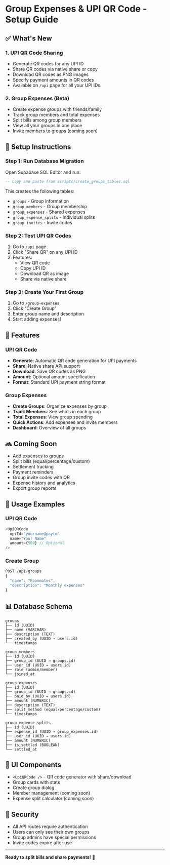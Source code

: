 # Group Expenses & UPI QR Code - Setup Guide

## ✅ What's New

### 1. UPI QR Code Sharing
- Generate QR codes for any UPI ID
- Share QR codes via native share or copy
- Download QR codes as PNG images
- Specify payment amounts in QR codes
- Available on `/upi` page for all your UPI IDs

### 2. Group Expenses (Beta)
- Create expense groups with friends/family
- Track group members and total expenses
- Split bills among group members
- View all your groups in one place
- Invite members to groups (coming soon)

## 🚀 Setup Instructions

### Step 1: Run Database Migration

Open Supabase SQL Editor and run:

```sql
-- Copy and paste from scripts/create_groups_tables.sql
```

This creates the following tables:
- `groups` - Group information
- `group_members` - Group membership
- `group_expenses` - Shared expenses
- `group_expense_splits` - Individual splits
- `group_invites` - Invite codes

### Step 2: Test UPI QR Codes

1. Go to `/upi` page
2. Click "Share QR" on any UPI ID
3. Features:
   - View QR code
   - Copy UPI ID
   - Download QR as image
   - Share via native share

### Step 3: Create Your First Group

1. Go to `/group-expenses`
2. Click "Create Group"
3. Enter group name and description
4. Start adding expenses!

## 📱 Features

### UPI QR Code
- **Generate**: Automatic QR code generation for UPI payments
- **Share**: Native share API support
- **Download**: Save QR codes as PNG
- **Amount**: Optional amount specification
- **Format**: Standard UPI payment string format

### Group Expenses
- **Create Groups**: Organize expenses by group
- **Track Members**: See who's in each group
- **Total Expenses**: View group spending
- **Quick Actions**: Add expenses and invite members
- **Dashboard**: Overview of all groups

## 🔜 Coming Soon

- Add expenses to groups
- Split bills (equal/percentage/custom)
- Settlement tracking
- Payment reminders
- Group invite codes with QR
- Expense history and analytics
- Export group reports

## 🎯 Usage Examples

### UPI QR Code
```typescript
<UpiQRCode 
  upiId="yourname@paytm" 
  name="Your Name"
  amount={500} // Optional
/>
```

### Create Group
```typescript
POST /api/groups
{
  "name": "Roommates",
  "description": "Monthly expenses"
}
```

## 📊 Database Schema

```
groups
├── id (UUID)
├── name (VARCHAR)
├── description (TEXT)
├── created_by (UUID → users.id)
└── timestamps

group_members
├── id (UUID)
├── group_id (UUID → groups.id)
├── user_id (UUID → users.id)
├── role (admin/member)
└── joined_at

group_expenses
├── id (UUID)
├── group_id (UUID → groups.id)
├── paid_by (UUID → users.id)
├── amount (NUMERIC)
├── description (TEXT)
├── split_method (equal/percentage/custom)
└── timestamps

group_expense_splits
├── id (UUID)
├── expense_id (UUID → group_expenses.id)
├── user_id (UUID → users.id)
├── amount (NUMERIC)
├── is_settled (BOOLEAN)
└── settled_at
```

## 🎨 UI Components

- `<UpiQRCode />` - QR code generator with share/download
- Group cards with stats
- Create group dialog
- Member management (coming soon)
- Expense split calculator (coming soon)

## 🔐 Security

- All API routes require authentication
- Users can only see their own groups
- Group admins have special permissions
- Invite codes expire after use

---

**Ready to split bills and share payments!** 🎉
